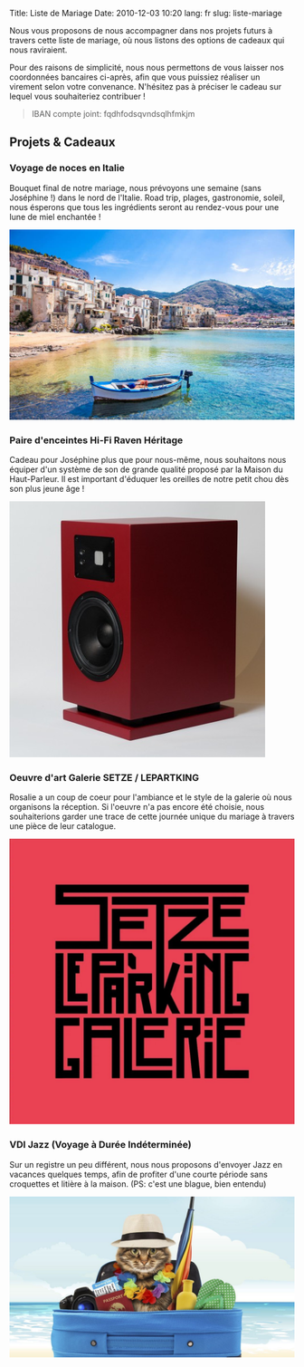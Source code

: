 Title: Liste de Mariage
Date: 2010-12-03 10:20
lang: fr
slug: liste-mariage

Nous vous proposons de nous accompagner dans nos projets futurs à travers cette liste de mariage, où nous listons des options de cadeaux qui nous raviraient.

Pour des raisons de simplicité, nous nous permettons de vous laisser nos coordonnées bancaires ci-après, afin que vous puissiez réaliser un virement selon votre convenance. N'hésitez pas à préciser le cadeau sur lequel vous souhaiteriez contribuer !

> IBAN compte joint: fqdhfodsqvndsqlhfmkjm

## Projets & Cadeaux

### Voyage de noces en Italie

Bouquet final de notre mariage, nous prévoyons une semaine (sans Joséphine !) dans le nord de l'Italie. Road trip, plages, gastronomie, soleil, nous ésperons que tous les ingrédients seront au rendez-vous pour une lune de miel enchantée !

![italie](images/photo_5.jpg)

### Paire d'enceintes Hi-Fi Raven Héritage

Cadeau pour Joséphine plus que pour nous-même, nous souhaitons nous équiper d'un système de son de grande qualité proposé par la Maison du Haut-Parleur. Il est important d'éduquer les oreilles de notre petit chou dès son plus jeune âge !

![italie](images/photo_7.jpg)

### Oeuvre d'art Galerie SETZE / LEPARTKING

Rosalie a un coup de coeur pour l'ambiance et le style de la galerie où nous organisons la réception. Si l'oeuvre n'a pas encore été choisie, nous souhaiterions garder une trace de cette journée unique du mariage à travers une pièce de leur catalogue.

![chat](images/photo_8.jpeg)

### VDI Jazz (Voyage à Durée Indéterminée)

Sur un registre un peu différent, nous nous proposons d'envoyer Jazz en vacances quelques temps, afin de profiter d'une courte période sans croquettes et litière à la maison. (PS: c'est une blague, bien entendu)

![chat](images/photo_6.jpeg)